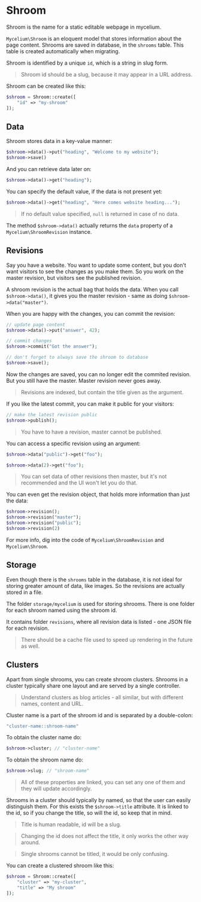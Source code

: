 Shroom
======

Shroom is the name for a static editable webpage in mycelium.

`Mycelium\Shroom` is an eloquent model that stores information about the page content. Shrooms are saved in database, in the `shrooms` table. This table is created automatically when migrating.

Shroom is identified by a unique `id`, which is a string in slug form.

> Shroom id should be a slug, because it may appear in a URL address.

Shroom can be created like this:

```php
$shroom = Shroom::create([
    "id" => "my-shroom"
]);
```


## Data

Shroom stores data in a key-value manner:

```php
$shroom->data()->put("heading", "Welcome to my website");
$shroom->save()
```

And you can retrieve data later on:

```php
$shroom->data()->get("heading");
```

You can specify the default value, if the data is not present yet:

```php
$shroom->data()->get("heading", "Here comes website heading...");
```

> If no default value specified, `null` is returned in case of no data.

The method `$shroom->data()` actually returns the `data` property of a `Mycelium\ShroomRevision` instance.


## Revisions

Say you have a website. You want to update some content, but you don't want visitors to see the changes as you make them. So you work on the master revision, but visitors see the published revision.

A shroom revision is the actual bag that holds the data. When you call `$shroom->data()`, it gives you the master revision - same as doing `$shroom->data("master")`.

When you are happy with the changes, you can commit the revision:

```php
// update page content
$shroom->data()->put("answer", 42);

// commit changes
$shroom->commit("Got the answer");

// don't forget to always save the shroom to database
$shroom->save();
```

Now the changes are saved, you can no longer edit the commited revision. But you still have the master. Master revision never goes away.

> Revisions are indexed, but contain the title given as the argument.

If you like the latest commit, you can make it public for your visitors:

```php
// make the latest revision public
$shroom->publish();
```

> You have to have a revision, master cannot be published.

You can access a specific revision using an argument:

```php
$shroom->data("public")->get("foo");

$shroom->data(2)->get("foo");
```

> You can set data of other revisions then master, but it's not recommended and the UI won't let you do that.

You can even get the revision object, that holds more information than just the data:

```php
$shroom->revision();
$shroom->revision("master");
$shroom->revision("public");
$shroom->revision(2)
```

For more info, dig into the code of `Mycelium\ShroomRevision` and `Mycelium\Shroom`.


## Storage

Even though there is the `shrooms` table in the database, it is not ideal for storing greater amount of data, like images. So the revisions are actually stored in a file.

The folder `storage/mycelium` is used for storing shrooms. There is one folder for each shroom named using the shroom id.

It contains folder `revisions`, where all revision data is listed - one JSON file for each revision.

> There should be a cache file used to speed up rendering in the future as well.


## Clusters

Apart from single shrooms, you can create shroom clusters. Shrooms in a cluster typically share one layout and are served by a single controller.

> Understand clusters as blog articles - all similar, but with different names, content and URL.

Cluster name is a part of the shroom id and is separated by a double-colon:

```php
"cluster-name::shroom-name"
```

To obtain the cluster name do:

```php
$shroom->cluster; // "cluster-name"
```

To obtain the shroom name do:

```php
$shroom->slug; // "shroom-name"
```

> All of these properties are linked, you can set any one of them and they will update accordingly.

Shrooms in a cluster should typically by named, so that the user can easily distinguish them. For this exists the `$shroom->title` attribute. It is linked to the id, so if you change the title, so will the id, so keep that in mind.

> Title is human readable, id will be a slug.

> Changing the id does not affect the title, it only works the other way around.

> Single shrooms cannot be titled, it would be only confusing.

You can create a clustered shroom like this:

```php
$shroom = Shroom::create([
    "cluster" => "my-cluster",
    "title" => "My shroom"
]);
```